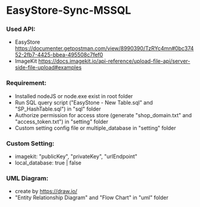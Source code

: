 # EasyStore-Sync-MSSQL

### Used API:
- EasyStore
https://documenter.getpostman.com/view/8990390/TzRYc4mn#0bc37452-2fb7-4425-bbea-495508c7fef0
- ImageKit
https://docs.imagekit.io/api-reference/upload-file-api/server-side-file-upload#examples

### Requirement:
- Installed nodeJS or node.exe exist in root folder
- Run SQL query script ("EasyStone - New Table.sql" and "SP_HashTable.sql") in "sql" folder
- Authorize permission for access store (generate "shop_domain.txt" and "access_token.txt") in "setting" folder
- Custom setting config file or multiple_database in "setting" folder

### Custom Setting:
- imagekit: "publicKey", "privateKey", "urlEndpoint"
- local_database: true | false

### UML Diagram:
- create by https://draw.io/ 
- "Entity Relationship Diagram" and "Flow Chart" in "uml" folder
